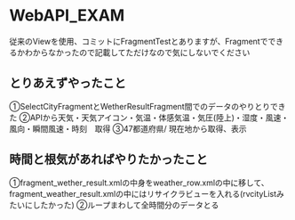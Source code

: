 # WebAPI_EXAM
従来のViewを使用、コミットにFragmentTestとありますが、Fragmentでできるかわからなかったので記載してただけなので気にしないでください
## とりあえずやったこと
①SelectCityFragmentとWetherResultFragment間でのデータのやりとりできた
②APIから天気・天気アイコン・気温・体感気温・気圧(陸上)・湿度・風速・風向・瞬間風速・時刻　取得 
③47都道府県/ 現在地から取得、表示

## 時間と根気があればやりたかったこと
①fragment_wether_result.xmlの中身をweather_row.xmlの中に移して、fragment_weather_result.xmlの中にはリサイクラビューを入れる(rvcityListみたいにしたかった)
②ループまわして全時間分のデータとる
